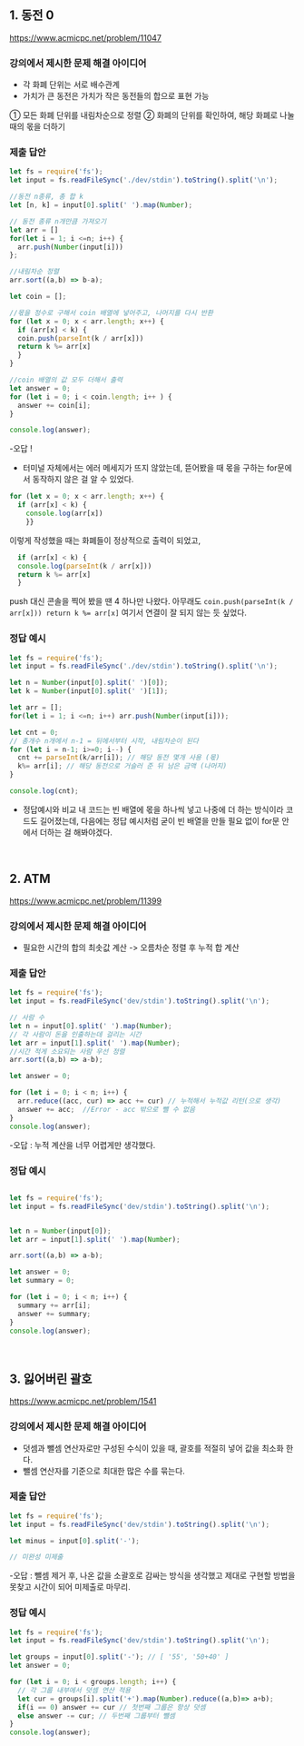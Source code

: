 ## 1. 동전 0
https://www.acmicpc.net/problem/11047

### 강의에서 제시한 문제 해결 아이디어
- 각 화폐 단위는 서로 배수관계
- 가치가 큰 동전은 가치가 작은 동전들의 합으로 표현 가능

① 모든 화폐 단위를 내림차순으로 정렬
② 화폐의 단위를 확인하여, 해당 화폐로 나눌 때의 몫을 더하기

### 제출 답안
```js
let fs = require('fs');
let input = fs.readFileSync('./dev/stdin').toString().split('\n');

//동전 n종류, 총 합 k
let [n, k] = input[0].split(' ').map(Number);

// 동전 종류 n개만큼 가져오기
let arr = []
for(let i = 1; i <=n; i++) {
  arr.push(Number(input[i]))
};

//내림차순 정렬
arr.sort((a,b) => b-a);

let coin = [];

//몫을 정수로 구해서 coin 배열에 넣어주고, 나머지를 다시 반환
for (let x = 0; x < arr.length; x++) {
  if (arr[x] < k) {
  coin.push(parseInt(k / arr[x]))
  return k %= arr[x]
  }
}

//coin 배열의 값 모두 더해서 출력
let answer = 0;
for (let i = 0; i < coin.length; i++ ) {
  answer += coin[i];
}

console.log(answer);
```

-오답 !
- 터미널 자체에서는 에러 메세지가 뜨지 않았는데, 뜯어봤을 때 몫을 구하는 for문에서 동작하지 않은 걸 알 수 있었다.

```js
for (let x = 0; x < arr.length; x++) {
  if (arr[x] < k) {
    console.log(arr[x])
    }}
```
이렇게 작성했을 때는 화폐들이 정상적으로 출력이 되었고,
```js
  if (arr[x] < k) {  
  console.log(parseInt(k / arr[x]))
  return k %= arr[x]
  }
  ```
push 대신 콘솔을 찍어 봤을 땐 4 하나만 나왔다.
아무래도 `coin.push(parseInt(k / arr[x]))
  return k %= arr[x]` 여기서 연결이 잘 되지 않는 듯 싶었다.


### 정답 예시
```js
let fs = require('fs');
let input = fs.readFileSync('./dev/stdin').toString().split('\n');

let n = Number(input[0].split(' ')[0]);
let k = Number(input[0].split(' ')[1]);

let arr = [];
for(let i = 1; i <=n; i++) arr.push(Number(input[i]));

let cnt = 0;
// 총개수 n개에서 n-1 = 뒤에서부터 시작, 내림차순이 된다
for (let i = n-1; i>=0; i--) { 
  cnt += parseInt(k/arr[i]); // 해당 동전 몇개 사용 (몫)
  k%= arr[i]; // 해당 동전으로 거슬러 준 뒤 남은 금액 (나머지)
}

console.log(cnt);
```

- 정답예시와 비교
내 코드는 빈 배열에 몫을 하나씩 넣고 나중에 더 하는 방식이라 코드도 길어졌는데, 다음에는 정답 예시처럼 굳이 빈 배열을 만들 필요 없이 for문 안에서 더하는 걸 해봐야겠다. 

<br>

## 2. ATM
https://www.acmicpc.net/problem/11399


### 강의에서 제시한 문제 해결 아이디어
 - 필요한 시간의 합의 최솟값 계산
 -> 오름차순 정렬 후 누적 합 계산



### 제출 답안
```js
let fs = require('fs');
let input = fs.readFileSync('dev/stdin').toString().split('\n');

// 사람 수
let n = input[0].split(' ').map(Number);
// 각 사람이 돈을 인출하는데 걸리는 시간
let arr = input[1].split(' ').map(Number);
//시간 적게 소요되는 사람 우선 정렬
arr.sort((a,b) => a-b);

let answer = 0;

for (let i = 0; i < n; i++) { 
  arr.reduce((acc, cur) => acc += cur) // 누적해서 누적값 리턴(으로 생각)
  answer += acc;  //Error - acc 밖으로 뺄 수 없음
}
console.log(answer);

```
-오답 : 누적 계산을 너무 어렵게만 생각했다.


### 정답 예시
```js

let fs = require('fs');
let input = fs.readFileSync('dev/stdin').toString().split('\n');


let n = Number(input[0]);
let arr = input[1].split(' ').map(Number);

arr.sort((a,b) => a-b);

let answer = 0;
let summary = 0;

for (let i = 0; i < n; i++) { 
  summary += arr[i];
  answer += summary;
}
console.log(answer);
```

<br>

## 3. 잃어버린 괄호
https://www.acmicpc.net/problem/1541


### 강의에서 제시한 문제 해결 아이디어
  - 덧셈과 뺄셈 연산자로만 구성된 수식이 있을 때, 괄호를 적절히 넣어 값을 최소화 한다.
  - 뺄셈 연산자를 기준으로 최대한 많은 수를 묶는다.

### 제출 답안
```js
let fs = require('fs');
let input = fs.readFileSync('dev/stdin').toString().split('\n');

let minus = input[0].split('-');

// 미완성 미제출
```
-오답 : 뺄셈 제거 후, 나온 값을 소괄호로 감싸는 방식을 생각했고 제대로 구현할 방법을 못찾고 시간이 되어 미제출로 마무리.

### 정답 예시
```js
let fs = require('fs');
let input = fs.readFileSync('dev/stdin').toString().split('\n');

let groups = input[0].split('-'); // [ '55', '50+40' ]
let answer = 0;

for (let i = 0; i < groups.length; i++) {
  // 각 그룹 내부에서 덧셈 연산 적용
  let cur = groups[i].split('+').map(Number).reduce((a,b)=> a+b);
  if(i == 0) answer += cur // 첫번째 그룹은 항상 덧셈
  else answer -= cur; // 두번째 그룹부터 뺄셈
}
console.log(answer);
```
